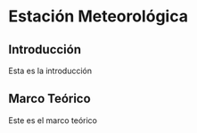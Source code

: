 # Estación Meteorológica
## Introducción 

Esta es la introducción

## Marco Teórico
Este es el marco teórico

